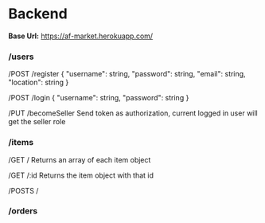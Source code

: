 # Backend

**Base Url:** https://af-market.herokuapp.com/

### /users
/POST /register
{
    "username": string,
    "password": string,
    "email": string,
    "location": string
}

/POST /login
{
    "username": string,
    "password": string
}

/PUT /becomeSeller
Send token as authorization, current logged in user will get the seller role


### /items
/GET /
Returns an array of each item object

/GET /:id
Returns the item object with that id

/POSTS /

### /orders